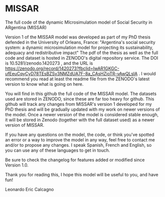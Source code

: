 # MISSAR
The full code of the dynamic MIcrosimulation model of Social Security in ARgentina (MISSAR)

Version 1 of the MISSAR model was developed as part of my PhD thesis defended in the University of Orleans, France: 
"Argentina's social security system: a dynamic microsimulation model for projecting its sustainability, adequacy and redistributive impact"
The pdf of the thesis as well as the full code and dataset is hosted in ZENODO's digital repository service. The DOI is 10.5281/zenodo.1420273 , and the URL 
is https://zenodo.org/record/1420273?fbclid=IwAR1GKGC-ufEeuCqyCyD78TEsBZSv3NMZdUA7F-8a_CAsHZioTR-vAwQLsIA . I would recommend you read at least the readme 
file from the ZENODO's latest version to know what is going on here. 

You will find in this github the full code of the MISSAR model. The datasets used are stored in ZENODO, since these are far too heavy for github. 
This github will track any changes from MISSAR's version 1 developed for my PhD thesis and will be gradually updated with my work on newer versions of the model.
Once a newer version of the model is considered stable enough, it will be stored in Zenodo (together with the full dataset used) as a newer version of MISSAR. 

If you have any questions on the model, the code, or think you've spotted an error or a way to improve the model in any way, feel free to contact me and/or 
to propose any changes. I speak Spanish, French and English, so you can use any of these languages to get in touch. 

Be sure to check the changelog for features added or modified since Version 1.0. 

Thank you for reading this, I hope this model will be useful to you, and have fun!

Leonardo Eric Calcagno
